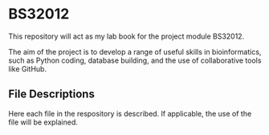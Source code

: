 # **BS32012**

This repository will act as my lab book for the project module BS32012. 


The aim of the project is to develop a range of useful skills in bioinformatics, such as Python coding, database building, and the use of collaborative tools like GitHub.

## File Descriptions

Here each file in the respository is described. If applicable, the use of the file will be explained. 




